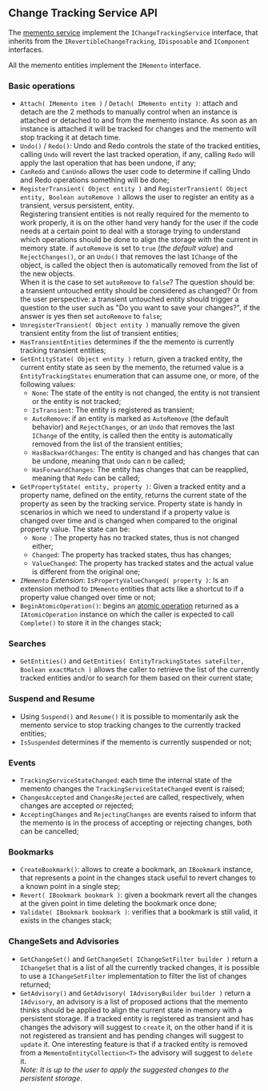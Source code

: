 ## Change Tracking Service API

The [memento service](change-tracking-service.md) implement the `IChangeTrackingService` interface, that inherits from the `IRevertibleChangeTracking`, `IDisposable` and `IComponent` interfaces.

All the memento entities implement the `IMemento` interface.

### Basic operations

* `Attach( IMemento item )` / `Detach( IMemento entity )`: attach and detach are the 2 methods to manually control when an instance is attached or detached to and from the memento instance. As soon as an instance is attached it will be tracked for changes and the memento will stop tracking it at detach time.
* `Undo()` /  `Redo()`: Undo and Redo controls the state of the tracked entities, calling `Undo` will revert the last tracked operation, if any, calling `Redo` will apply the last operation that has been undone, if any;
* `CanRedo` and `CanUndo` allows the user code to determine if calling Undo and Redo operations something will be done; 
* `RegisterTransient( Object entity )` and `RegisterTransient( Object entity, Boolean autoRemove )` allows the user to register an entity as a transient, versus persistent, entity.  
      Registering transient entities is not really required for the memento to work properly, it is on the other hand very handy for the user if the code needs at a certain point to deal with a storage trying to understand which operations should be done to align the storage with the current in memory state. if `autoRemove` is set to `true` (*the default value*) and `RejectChanges()`, or an `Undo()` that removes the last `IChange` of the object, is called the object then is automatically removed from the list of the new objects.  
      When it is the case to set `autoRemove` to `false`? The question should be: a transient untouched entity should be considered as changed? Or from the user perspective: a transient untouched entity should trigger a question to the user such as "Do you want to save your changes?", if the answer is yes then set `autoRemove` to `false`;
* `UnregisterTransient( Object entity )` manually remove the given transient entity from the list of transient entities;
* `HasTransientEntities` determines if the the memento is currently tracking transient entities;
* `GetEntityState( Object entity )` return, given a tracked entity, the current entity state as seen by the memento, the returned value is a `EntityTrackingStates` enumeration that can assume one, or more, of the following values:
    *  `None`:  The state of the entity is not changed, the entity is not transient or the entity is not tracked;
    *  `IsTransient`: The entity is registered as transient;
    *  `AutoRemove`: if an entity is marked as `AutoRemove` (the default behavior) and `RejectChanges`, or an `Undo` that removes the last `IChange` of the entity, is called then the entity is  automatically removed from the list of the transient entities;
    *  `HasBackwardChanges`: The entity is changed and has changes that can be undone, meaning that `Undo` can n be called;
    *  `HasForwardChanges`: The entity has changes that can be reapplied, meaning that `Redo` can be called;
* `GetPropertyState( entity, property )`: Given a tracked entity and a property name, defined on the entity, returns the current state of the property as seen by the tracking service. Property state is handy in scenarios in which we need to understand if a property value is changed over time and is changed when compared to the original property value. The state can be:
    * `None `:  The property has no tracked states, thus is not changed either;
    * `Changed`:  The property has tracked states, thus has changes;
    * `ValueChanged`:  The property has tracked states and the actual value is different from the original one;
* *`IMemento` Extension*: `IsPropertyValueChanged( property )`: Is an extension method to `IMemento` entities that acts like a shortcut to if a property value changed over time or not;
* `BeginAtomicOperation()`: begins an [atomic operation](atomic-operations.md) returned as a `IAtomicOperation` instance on which the caller is expected to call `Complete()` to store it in the changes stack;

### Searches

* `GetEntities()` and `GetEntities( EntityTrackingStates sateFilter, Boolean exactMatch )` allows the caller to retrieve the list of the currently tracked entities and/or to search for them based on their current state;

### Suspend and Resume

* Using `Suspend()` and `Resume()` it is possible to momentarily ask the memento service to stop tracking changes to the currently tracked entities;
* `IsSuspended` determines if the memento is currently suspended or not;

### Events

* `TrackingServiceStateChanged`: each time the internal state of the memento changes the `TrackingServiceStateChanged` event is raised;
* `ChangesAccepted` and `ChangesRejected` are called, respectively, when changes are accepted or rejected;
* `AcceptingChanges` and `RejectingChanges` are events raised to inform that the memento is in the process of accepting or rejecting changes, both can be cancelled;

### Bookmarks

* `CreateBookmark()`: allows to create a bookmark, an `IBookmark` instance, that represents a point in the changes stack useful to revert changes to a known point in a single step;
* `Revert( IBookmark bookmark )`: given a bookmark revert all the changes at the given point in time deleting the bookmark once done;
* `Validate( IBookmark bookmark )`: verifies that a bookmark is still valid, it exists in the changes stack;

### ChangeSets and Advisories

* `GetChangeSet()` and `GetChangeSet( IChangeSetFilter builder )` return a `IChangeSet` that is a list of all the currently tracked changes, it is possible to use a `IChangeSetFilter` implementation to filter the list of changes returned;
* `GetAdvisory()` and `GetAdvisory( IAdvisoryBuilder builder )` return a `IAdvisory`, an advisory is a list of proposed actions that the memento thinks should be applied to align the current state in memory with a persistent storage. If a tracked entity is registered as transient and has changes the advisory will suggest to `create` it, on the other hand if it is not registered as transient and has pending changes will suggest to `update` it. One interesting feature is that if a tracked entity is removed from a `MementoEntityCollection<T>` the advisory will suggest to `delete` it.  
  *Note: It is up to the user to apply the suggested changes to the persistent storage*.